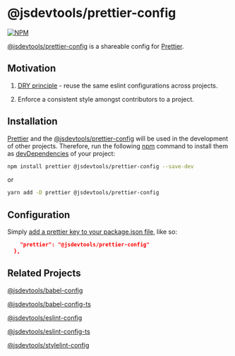 @jsdevtools/prettier-config
=====================

[![NPM](https://img.shields.io/npm/l/@jsdevtools/prettier-config)](LICENSE)


[@jsdevtools/prettier-config](https://github.com/jsdevtools/jsdevtools/tree/master/packages/configs/prettier-config) is a shareable config for [Prettier](https://prettier.io/).

Motivation
------------

1. [DRY principle](https://en.wikipedia.org/wiki/Don%27t_repeat_yourself) - reuse the same eslint configurations across projects.

2. Enforce a consistent style amongst contributors to a project.

Installation
------------

[Prettier](https://prettier.io/) and the [@jsdevtools/prettier-config](https://github.com/jsdevtools/jsdevtools/tree/master/packages/configs/eslint-config) will be used in the development of other projects. Therefore, run the following [npm](https://docs.npmjs.com/about-npm/) command to install them as [devDependencies](https://docs.npmjs.com/files/package.json#devdependencies) of your project:

```bash
npm install prettier @jsdevtools/prettier-config --save-dev
```

or

```bash
yarn add -D prettier @jsdevtools/prettier-config
```

Configuration
-------------

Simply [add a prettier key to your package.json file](https://prettier.io/docs/en/configuration.html), like so:

```json
    "prettier": "@jsdevtools/prettier-config"
  },
```

Related Projects
----------------

[@jsdevtools/babel-config](https://github.com/jsdevtools/jsdevtools/tree/master/packages/configs/babel-config)

[@jsdevtools/babel-config-ts](https://github.com/jsdevtools/jsdevtools/tree/master/packages/configs/babel-config-ts)

[@jsdevtools/eslint-config](https://github.com/jsdevtools/jsdevtools/tree/master/packages/configs/eslint-config)

[@jsdevtools/eslint-config-ts](https://github.com/jsdevtools/jsdevtools/tree/master/packages/configs/eslint-config-ts)

[@jsdevtools/stylelint-config](https://github.com/jsdevtools/jsdevtools/tree/master/packages/configs/stylelint-config)
